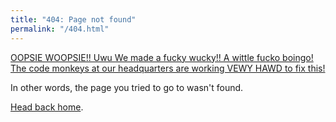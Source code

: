 ```yaml
---
title: "404: Page not found"
permalink: "/404.html"
---
```


[OOPSIE WOOPSIE!! Uwu We made a fucky wucky!! A wittle fucko boingo! The code monkeys at our headquarters are working VEWY HAWD to fix this!](https://twitter.com/cherrikissu/status/972524442600558594?lang=en)

In other words, the page you tried to go to wasn't found.

[Head back home](index.html).
